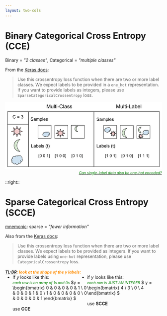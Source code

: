 ```yaml
---
layout: two-cols
---
```


# ~~Binary~~ Categorical Cross Entropy (CCE)

Binary = _"2 classes"_, Categorical = _"multiple classes"_

From the [Keras docs][1]:

> Use this crossentropy loss function when there are two or more label classes. We expect labels to be provided in a `one_hot` representation. If you want to provide labels as integers, please use `SparseCategoricalCrossentropy` loss.

<img alt="multilabel" src="/images/multilabel.png" />
<div style="text-align: right; width: 100%" class="pr-4">
  <a href="https://machinelearningmastery.com/why-one-hot-encode-data-in-machine-learning/">
    <small>Can single-label data also be one-hot encoded?</small>
  </a>
</div>

[1]: https://keras.io/api/losses/probabilistic_losses/#categoricalcrossentropy-class

::right::

# Sparse Categorical Cross Entropy (SCCE)

<u>mnemonic</u>: sparse = _"fewer information"_

Also from the [Keras docs][2]:

> Use this crossentropy loss function when there are two or more label classes. We expect labels to be provided as integers. If you want to provide labels using `one-hot` representation, please use `CategoricalCrossentropy` loss.

[2]: https://keras.io/api/losses/probabilistic_losses/#sparsecategoricalcrossentropy-class

###### [TL:DR](https://datascience.stackexchange.com/a/55987):  look at the shape of the $y$ labels:

- If $y$ looks like this:  
  <small>each row is an array of 1s and 0s</small>
$y = \begin{bmatrix}
    0 & 0 & 0 & 0 & 1 \\
    0 & 0 & 0 & 1 & 0 \\
    1 & 0 & 0 & 0 & 0 \\
    0 & 0 & 0 & 0 & 1 
  \end{bmatrix}
$  
<br>use **CCE**

- if $y$ looks like this:  
<small>each row is JUST AN INTEGER</small>
$
  y = \begin{bmatrix}
    4 \\
    3 \\ 
    0 \\
    4
  \end{bmatrix}
$  
<br>use **SCCE**

<style>
  ul {
    display: flex;
    margin-top: 0px;
  }

  h6 {
    font-size: 0.9em !important;
    text-transform: none !important;
    margin-bottom: 0px;
    color: darkorange;
    opacity: 1 !important;
    font-weight: 700 !important;
  }
  
  ul li {
    flex: 1;
  }

  li p {
    margin-top: 0px;
    padding-top: 0px;
  }

  small {
    color: green;
    font-style: italic;
  }
</style>